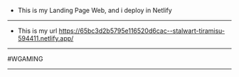 * This is my Landing Page Web, and i deploy in Netlify 

-----------------------------------------------------------------------------------------------------------

* This is my url https://65bc3d2b5795e116520d6cac--stalwart-tiramisu-594411.netlify.app/

-----------------------------------------------------------------------------------------------------------

#WGAMING

-----------------------------------------------------------------------------------------------------------
